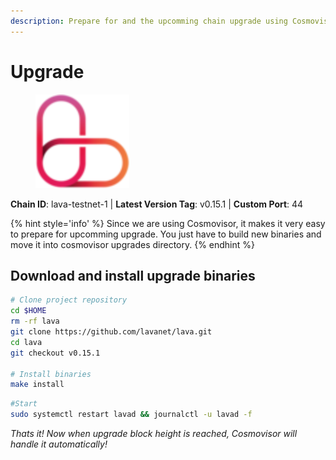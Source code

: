 ```yaml
---
description: Prepare for and the upcomming chain upgrade using Cosmovisor.
---
```


# Upgrade

<figure><img src="https://github.com/takeshi-val/Logo/raw/main/lava.png" width="150" alt=""><figcaption></figcaption></figure>

**Chain ID**: lava-testnet-1 | **Latest Version Tag**: v0.15.1 | **Custom Port**: 44

{% hint style='info' %}
Since we are using Cosmovisor, it makes it very easy to prepare for upcomming upgrade.
You just have to build new binaries and move it into cosmovisor upgrades directory.
{% endhint %}

## Download and install upgrade binaries

```bash
# Clone project repository
cd $HOME
rm -rf lava
git clone https://github.com/lavanet/lava.git
cd lava
git checkout v0.15.1

# Install binaries
make install
```

```bash
#Start 
sudo systemctl restart lavad && journalctl -u lavad -f
```

*Thats it! Now when upgrade block height is reached, Cosmovisor will handle it automatically!*
